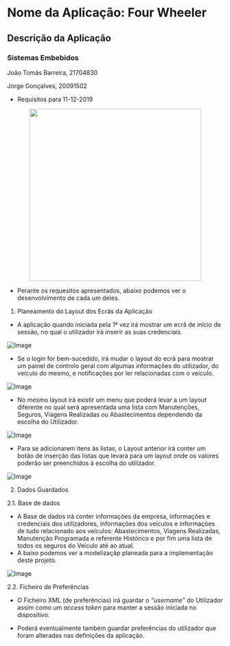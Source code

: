 # Nome da Aplicação: Four Wheeler
## Descrição da Aplicação
### Sistemas Embebidos

João Tomás Barreira, 21704830

Jorge Gonçalves, 20091502


- Requisitos para 11-12-2019

<p align="center">
  <img width="400" src="https://i.imgur.com/KKDO7v9.png">
</p>

- Perante os requesitos apresentados, abaixo podemos ver o desenvolvimento de cada um deles.


1. Planeamento do Layout dos Ecrãs da Aplicação


- A aplicação quando iniciada pela 1ª vez irá mostrar um ecrã de início de sessão, no qual o utilizador irá inserir as suas credenciais.

![Image](https://i.imgur.com/bLml03t.png)

- Se o login for bem-sucedido, irá mudar o layout do ecrã para mostrar um painel de controlo geral com algumas informações do utilizador, do veículo do mesmo, e notificações por ler relacionadas com o veículo.

![Image](https://i.imgur.com/2zJ4ACK.png)


- No mesmo layout irá existir um menu que poderá levar a um layout diferente no qual será apresentada uma lista com Manutenções, Seguros, Viagens Realizadas ou Abastecimentos dependendo da escolha do Utilizador.

![Image](https://i.imgur.com/9IANu94.png)


- Para se adicionarem itens às listas, o Layout anterior irá conter um botão de inserção das listas que levará para um layout onde os valores poderão ser preenchidos à escolha do utilizador.

![Image](https://i.imgur.com/0Q7yJ3Q.png)


2. Dados Guardados

2.1. Base de dados

- A Base de dados irá conter informações da empresa, informações e credenciais dos utilizadores, informações dos veículos e informações de tudo relacionado aos veículos: Abastecimentos, Viagens Realizadas, Manutenção Programada e referente Histórico e por fim uma lista de todos os seguros do Veículo até ao atual.
- A baixo podemos ver a modelizaçãp planeada para a implementação deste projeto.

![Image](https://i.imgur.com/dxpe8AP.png)


2.2. Ficheiro de Preferências

- O Ficheiro XML (de preferências) irá guardar o _“username”_ do Utilizador assim como um _access token_ para manter a sessão iniciada no dispositivo.

- Poderá eventualmente também guardar preferências do utilizador que foram alteradas nas definições da aplicação.
